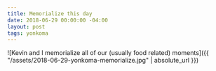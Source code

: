 ```yaml
---
title: Memorialize this day
date: 2018-06-29 00:00:00 -04:00
layout: post
tags: yonkoma
---
```


![Kevin and I memorialize all of our (usually food related) moments]({{ "/assets/2018-06-29-yonkoma-memorialize.jpg" | absolute_url }})